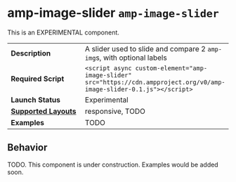 <!--
Copyright 2018 The AMP HTML Authors. All Rights Reserved.

Licensed under the Apache License, Version 2.0 (the "License");
you may not use this file except in compliance with the License.
You may obtain a copy of the License at

      http://www.apache.org/licenses/LICENSE-2.0

Unless required by applicable law or agreed to in writing, software
distributed under the License is distributed on an "AS-IS" BASIS,
WITHOUT WARRANTIES OR CONDITIONS OF ANY KIND, either express or implied.
See the License for the specific language governing permissions and
limitations under the License.
-->

# <a name="`amp-image-slider`">amp-image-slider</a> `amp-image-slider`

This is an EXPERIMENTAL component.

<table>
  <tr>
    <td width="40%"><strong>Description</strong></td>
    <td>A slider used to slide and compare 2 <code>amp-img</code>s, with optional labels</td>
  </tr>
  <tr>
    <td width="40%"><strong>Required Script</strong></td>
    <td><code>&lt;script async custom-element="amp-image-slider" src="https://cdn.ampproject.org/v0/amp-image-slider-0.1.js">&lt;/script></code></td>
  </tr>
  <tr>
    <td class="col-fourty"><strong>Launch Status</strong></td>
    <td>Experimental</td>
  </tr>
  <tr>
    <td class="col-fourty"><strong><a href="https://www.ampproject.org/docs/guides/responsive/control_layout.html">Supported Layouts</a></strong></td>
    <td>responsive, TODO</td>
  </tr>
  <tr>
    <td width="40%"><strong>Examples</strong></td>
    <td>TODO</td>
  </tr>
</table>

## Behavior
TODO. This component is under construction. Examples would be added soon.
